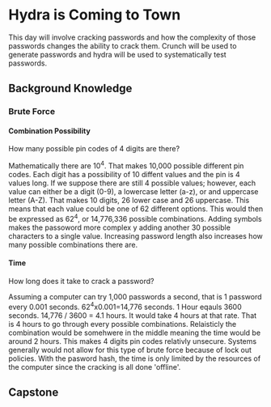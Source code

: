 # Hydra is Coming to Town

This day will involve cracking passwords and how the complexity of those passwords changes the ability to crack them. Crunch will be used to generate passwords and hydra will be used to systematically test passwords. 

## Background Knowledge

### Brute Force

#### Combination Possibility

How many possible pin codes of 4 digits are there? 

Mathematically there are 10<sup>4</sup>. That makes 10,000 possible different pin codes. Each digit has a possibility of 10 diffent values and the pin is 4 values long. If we suppose there are still 4 possible values; however, each value can either be a digit (0-9), a lowercase letter (a-z), or and uppercase letter (A-Z). That makes 10 digits, 26 lower case and 26 uppercase. This means that each value could be one of 62 different options. This would then be expressed as 62<sup>4</sup>, or 14,776,336 possible combinations. Adding symbols makes the passoword more complex y adding another 30 possible characters to a single value. Increasing password length also increases how many possible combinations there are.   

#### Time

How long does it take to crack a password? 

Assuming a computer can try 1,000 passwords a second, that is 1 password every 0.001 seconds. 62<sup>4</sup>x0.001=14,776 seconds. 1 Hour eqauls 3600 seconds. 14,776 / 3600 = 4.1 hours. It would take 4 hours at that rate. That is 4 hours to go through every possible combinations. Relaisticly the combination would be somehwere in the middle meaning the time would be around 2 hours. This makes 4 digits pin codes relativly unsecure. Systems generally would not allow for this type of brute force because of lock out policies. With the pasword hash, the time is only limited by the resources of the computer since the cracking is all done 'offline'. 

## Capstone

